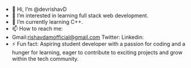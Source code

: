 
- 👋 Hi, I’m @devrishavD
- 👀 I’m interested in learning full stack web development.
- 🌱 I’m currently learning C++.
- 📫 How to reach me:
- Gmail:rishavdamofficial@gmail.com   Twitter: Linkedin:
- ⚡ Fun fact: Aspiring student developer with a passion for coding and a hunger for learning, eager to contribute to exciting projects and grow within the tech community.

<!---
devrishavD/devrishavD is a ✨ special ✨ repository because its `README.md` (this file) appears on your GitHub profile.
You can click the Preview link to take a look at your changes.
--->

